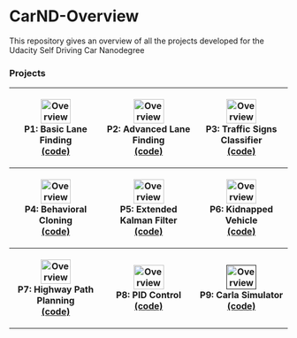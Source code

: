 # CarND-Overview
This repository gives an overview of all the projects developed for the Udacity Self Driving Car Nanodegree


### Projects

<table style="width:100%">
  
  <tr>
    <th>
      <p align="center">
           <a href="https://github.com/danyz91/CarND-LaneLines-P1"><img src="" alt="Overview" width="60%" height="60%"></a>
           <br>P1: Basic Lane Finding
           <br><a href="https://github.com/danyz91/CarND-LaneLines-P1" name="p1_code">(code)</a>
      </p>
    </th>
        <th><p align="center">
           <a href="https://github.com/danyz91/CarND-Advanced-Lane-Lines"><img src="" alt="Overview" width="60%" height="60%"></a>
           <br>P2: Advanced Lane Finding
           <br><a href="https://github.com/danyz91/CarND-Advanced-Lane-Lines" name="p2_code">(code)</a>
        </p>
    </th>
       <th><p align="center">
           <a href="https://github.com/danyz91/CarND-Traffic-Sign-Classifier-Project"><img src="" alt="Overview" width="60%" height="60%"></a>
           <br>P3: Traffic Signs Classifier
           <br><a href="https://github.com/danyz91/CarND-Traffic-Sign-Classifier-Project" name="p3_code">(code)</a>
        </p>
    </th>
    <tr>
        <th><p align="center">
           <a href="https://github.com/danyz91/CarND-Behavioral-Cloning"><img src="" alt="Overview" width="60%" height="60%"></a>
           <br>P4: Behavioral Cloning
           <br><a href="https://github.com/danyz91/CarND-Behavioral-Cloning" name="p4_code">(code)</a>
        </p>
    </th>
    <th><p align="center">
           <a href="https://github.com/danyz91/CarND-Extended-Kalman-Filter"><img src="" alt="Overview" width="60%" height="60%"></a>
           <br>P5: Extended Kalman Filter
           <br><a href="https://github.com/danyz91/CarND-Extended-Kalman-Filter" name="p5_code">(code)</a>
        </p>
    </th>
        <th><p align="center">
           <a href="https://github.com/danyz91/CarND-Kidnapped-Vehicle-Project"><img src="" alt="Overview" width="60%" height="60%"></a>
           <br>P6: Kidnapped Vehicle
           <br><a href="https://github.com/danyz91/CarND-Kidnapped-Vehicle-Project" name="p6_code">(code)</a>
        </p>
    </th>
  </tr>
  
  <tr>
    <th>
      <p align="center">
           <a href="https://github.com/danyz91/CarND-Path-Planning-Project"><img src="" alt="Overview" width="60%" height="60%"></a>
           <br>P7: Highway Path Planning
           <br><a href="https://github.com/danyz91/CarND-Path-Planning-Project" name="p1_code">(code)</a>
      </p>
    </th>
        <th><p align="center">
           <a href="https://github.com/danyz91/CarND-PID-Control-Project"><img src="" alt="Overview" width="60%" height="60%"></a>
           <br>P8: PID Control
           <br><a href="https://github.com/danyz91/CarND-PID-Control-Project" name="p2_code">(code)</a>
        </p>
    </th>
       <th><p align="center">
           <a href=""><img src="" alt="Overview" width="60%" height="60%"></a>
           <br>P9: Carla Simulator
           <br><a href="" name="p3_code">(code)</a>
        </p>
    </th>
  </tr>
</table
